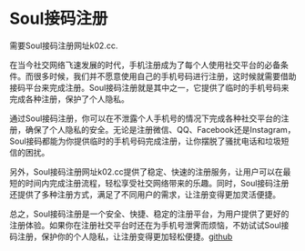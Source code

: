 # Soul接码注册

需要Soul接码注册网址k02.cc.

在当今社交网络飞速发展的时代，手机注册成为了每个人使用社交平台的必备条件。而很多时候，我们并不愿意使用自己的手机号码进行注册，这时候就需要借助接码平台来完成注册。Soul接码注册就是其中之一，它提供了临时的手机号码来完成各种注册，保护了个人隐私。

通过Soul接码注册，你可以在不泄露个人手机号的情况下完成各种社交平台的注册，确保了个人隐私的安全。无论是注册微信、QQ、Facebook还是Instagram，Soul接码都能为你提供临时的手机号码完成注册，让你摆脱了骚扰电话和垃圾短信的困扰。

另外，Soul接码注册网址k02.cc提供了稳定、快速的注册服务，让用户可以在最短的时间内完成注册流程，轻松享受社交网络带来的乐趣。同时，Soul接码注册还提供了多种注册方式，满足了不同用户的需求，让注册变得更加灵活便捷。

总之，Soul接码注册是一个安全、快捷、稳定的注册平台，为用户提供了更好的注册体验。如果你在注册社交平台时还在为手机号泄霁而烦恼，不妨试试Soul接码注册，保护你的个人隐私，让注册变得更加轻松便捷。[github](https://github.com)